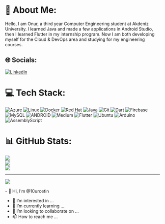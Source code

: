 # 💫 About Me:
Hello, I am Onur, a third year Computer Engineering student at Akdeniz University. I learned Java and made a few applications in Android Studio, then I learned Flutter in my internship program. Now I am both developing myself for the Cloud & DevOps area and studying for my engineering courses.


## 🌐 Socials:
[![LinkedIn](https://img.shields.io/badge/LinkedIn-%230077B5.svg?logo=linkedin&logoColor=white)](https://linkedin.com/in/https://www.linkedin.com/in/onur-%C3%A7etin-614695249/) 

# 💻 Tech Stack:
 ![Azure](https://img.shields.io/badge/azure-%230072C6.svg?style=for-the-badge&logo=microsoftazure&logoColor=white) ![Linux](https://img.shields.io/badge/Linux-FCC624?style=for-the-badge&logo=linux&logoColor=black) ![Docker](https://img.shields.io/badge/docker-%230db7ed.svg?style=for-the-badge&logo=docker&logoColor=white) ![Red Hat](https://img.shields.io/badge/Red%20Hat-EE0000?style=for-the-badge&logo=redhat&logoColor=white) ![Java](https://img.shields.io/badge/java-%23ED8B00.svg?style=for-the-badge&logo=java&logoColor=white) ![Git](https://img.shields.io/badge/git-%23F05033.svg?style=for-the-badge&logo=git&logoColor=white) ![Dart](https://img.shields.io/badge/dart-%230175C2.svg?style=for-the-badge&logo=dart&logoColor=white) ![Firebase](https://img.shields.io/badge/Firebase-039BE5?style=for-the-badge&logo=Firebase&logoColor=white) ![MySQL](https://img.shields.io/badge/mysql-%2300f.svg?style=for-the-badge&logo=mysql&logoColor=white) ![ANDROID](https://img.shields.io/badge/android-%2320232a.svg?style=for-the-badge&logo=android&logoColor=%a4c639) ![Medium](https://img.shields.io/badge/Medium-12100E?style=for-the-badge&logo=medium&logoColor=white) ![Flutter](https://img.shields.io/badge/Flutter-%2302569B.svg?style=for-the-badge&logo=Flutter&logoColor=white) ![Ubuntu](https://img.shields.io/badge/Ubuntu-E95420?style=for-the-badge&logo=ubuntu&logoColor=white) ![Arduino](https://img.shields.io/badge/-Arduino-00979D?style=for-the-badge&logo=Arduino&logoColor=white) ![AssemblyScript](https://img.shields.io/badge/assembly%20script-%23000000.svg?style=for-the-badge&logo=assemblyscript&logoColor=white)
# 📊 GitHub Stats:
![](https://github-readme-stats.vercel.app/api?username=10urcetin&theme=dark&hide_border=false&include_all_commits=false&count_private=true)<br/>
![](https://github-readme-streak-stats.herokuapp.com/?user=10urcetin&theme=dark&hide_border=false)<br/>
![](https://github-readme-stats.vercel.app/api/top-langs/?username=10urcetin&theme=dark&hide_border=false&include_all_commits=false&count_private=true&layout=compact)

---
[![](https://visitcount.itsvg.in/api?id=10urcetin&icon=0&color=0)](https://visitcount.itsvg.in)

<!-- Proudly created with GPRM ( https://gprm.itsvg.in ) -->- 👋 Hi, I’m @10urcetin
- 👀 I’m interested in ...
- 🌱 I’m currently learning ...
- 💞️ I’m looking to collaborate on ...
- 📫 How to reach me ...

<!---
10urcetin/10urcetin is a ✨ special ✨ repository because its `README.md` (this file) appears on your GitHub profile.
You can click the Preview link to take a look at your changes.
--->
